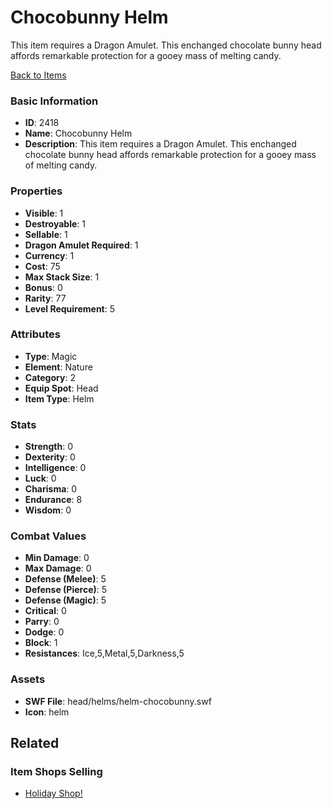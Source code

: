 # Chocobunny Helm

This item requires a Dragon Amulet. This enchanged chocolate bunny head affords remarkable protection for a gooey mass of melting candy. 

[Back to Items](../items.md)

### Basic Information

- **ID**: 2418
- **Name**: Chocobunny Helm
- **Description**: This item requires a Dragon Amulet. This enchanged chocolate bunny head affords remarkable protection for a gooey mass of melting candy. 

### Properties

- **Visible**: 1
- **Destroyable**: 1
- **Sellable**: 1
- **Dragon Amulet Required**: 1
- **Currency**: 1
- **Cost**: 75
- **Max Stack Size**: 1
- **Bonus**: 0
- **Rarity**: 77
- **Level Requirement**: 5

### Attributes

- **Type**: Magic
- **Element**: Nature
- **Category**: 2
- **Equip Spot**: Head
- **Item Type**: Helm

### Stats

- **Strength**: 0
- **Dexterity**: 0
- **Intelligence**: 0
- **Luck**: 0
- **Charisma**: 0
- **Endurance**: 8
- **Wisdom**: 0

### Combat Values

- **Min Damage**: 0
- **Max Damage**: 0
- **Defense (Melee)**: 5
- **Defense (Pierce)**: 5
- **Defense (Magic)**: 5
- **Critical**: 0
- **Parry**: 0
- **Dodge**: 0
- **Block**: 1
- **Resistances**: Ice,5,Metal,5,Darkness,5

### Assets

- **SWF File**: head/helms/helm-chocobunny.swf
- **Icon**: helm

## Related

### Item Shops Selling

- [Holiday Shop!](../item-shops/65-holiday-shop.md)

